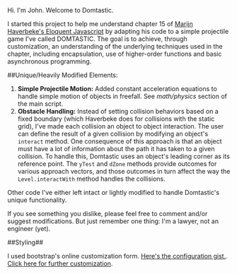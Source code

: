 Hi. I'm John. Welcome to Domtastic.

I started this project to help me understand chapter 15 of [Marijn Haverbeke's Eloquent Javascript](http://eloquentjavascript.net/index.html) by adapting his code to a simple projectile game I've called DOMTASTIC. The goal is to achieve, through customization, an understanding of the underlying techniques used in the chapter, including encapsulation, use of higher-order functions and basic asynchronous programming. 

##Unique/Heavily Modified Elements:

1. **Simple Projectile Motion:** Added constant acceleration equations to handle simple motion of objects in freefall. See *math/physics* section of the main script. 
2. **Obstacle Handling:** Instead of setting collision behaviors based on a fixed boundary (which Haverbeke does for collisions with the static grid), I've made each collision an object to object interaction. The user can define the result of a given collision by modifying an object's `interact` method. One consequence of this approach is that an object must have a lot of information about the path it has taken to a given collision. To handle this, Domtastic uses an object's leading corner as its reference point. The `yTest` and `dZone` methods provide outcomes for various approach vectors, and those outcomes in turn affect the way the `Level.interactWith` method handles the collisions.

Other code I've either left intact or lightly modified to handle Domtastic's unique functionality.

If you see something you dislike, please feel free to comment and/or suggest modifications. But just remember one thing: I'm a lawyer, not an engineer (yet).

##Styling##

I used bootstrap's online customization form. [Here's the configuration gist.](https://gist.github.com/67d862f7aaa14bc02a89). [Click here for further customization](http://getbootstrap.com/customize/?id=67d862f7aaa14bc02a89).
